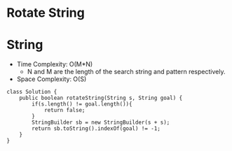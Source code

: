 # Rotate String
# String
* Time Complexity: O(M*N)
	* N and M are the length of the search string and pattern respectively.
* Space Complexity: O(S)
```
class Solution {
    public boolean rotateString(String s, String goal) {
        if(s.length() != goal.length()){
            return false;
        }
        StringBuilder sb = new StringBuilder(s + s);
        return sb.toString().indexOf(goal) != -1;       
    }
}
```